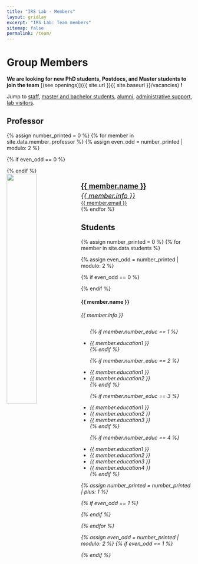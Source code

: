 ```yaml
---
title: "IRS Lab - Members"
layout: gridlay
excerpt: "IRS Lab: Team members"
sitemap: false
permalink: /team/
---
```


# Group Members

 **We are  looking for new PhD students, Postdocs, and Master students to join the team** [(see openings)]({{ site.url }}{{ site.baseurl }}/vacancies) **!**


Jump to [staff](#staff), [master and bachelor students](#master-and-bachelor-students), [alumni](#alumni), [administrative support](#administrative-support), [lab visitors](#lab-visitors).

## Professor
{% assign number_printed = 0 %}
{% for member in site.data.member_professor %}
{% assign even_odd = number_printed | modulo: 2 %}

{% if even_odd == 0 %}
<div class="row">
{% endif %}
<div class="col-sm-6 clearfix">
<div class="list-group">
  <a href="{{ site.url }}{{ site.baseurl }}/team/jaeho" class="list-group-item" style="height: 220px;">
    <img src="{{ site.url }}{{ site.baseurl }}/images/teampic/{{ member.photo }}" class="img-responsive" width="40%" style="float: left" />
    <br><span style="font-family:sans-serif; font-weight:bold; font-size:20px; line-height:1.6;">{{ member.name }}<br></span>
    <span style="font-style:italic; font-size:18px">{{ member.info }}<br></span>
    <span>{{ member.email }}<br></span>
  </a>
</div>
</div>
</div>
{% endfor %}

## Students
{% assign number_printed = 0 %}
{% for member in site.data.students %}

{% assign even_odd = number_printed | modulo: 2 %}

{% if even_odd == 0 %}
<div class="row">
{% endif %}

<div class="col-sm-6 clearfix">
  <h4>{{ member.name }}</h4>
  <i>{{ member.info }} <!-- <br>email: <{{ member.email }}></i> -->
  <ul style="overflow: hidden">

  {% if member.number_educ == 1 %}
  <li> {{ member.education1 }} </li>
  {% endif %}

  {% if member.number_educ == 2 %}
  <li> {{ member.education1 }} </li>
  <li> {{ member.education2 }} </li>
  {% endif %}

  {% if member.number_educ == 3 %}
  <li> {{ member.education1 }} </li>
  <li> {{ member.education2 }} </li>
  <li> {{ member.education3 }} </li>
  {% endif %}

  {% if member.number_educ == 4 %}
  <li> {{ member.education1 }} </li>
  <li> {{ member.education2 }} </li>
  <li> {{ member.education3 }} </li>
  <li> {{ member.education4 }} </li>
  {% endif %}

  </ul>
</div>

{% assign number_printed = number_printed | plus: 1 %}

{% if even_odd == 1 %}
</div>
{% endif %}

{% endfor %}

{% assign even_odd = number_printed | modulo: 2 %}
{% if even_odd == 1 %}
</div>
{% endif %}


<!-- ## Alumni -->

<!-- ## Former visitors, BSc/ MSc students
<div class="row">

<div class="col-sm-4 clearfix">
<h4>Visitors</h4>
{% for member in site.data.alumni_visitors %}
{{ member.name }}
{% endfor %}
</div>

<div class="col-sm-4 clearfix">
<h4>Master students</h4>
{% for member in site.data.alumni_msc %}
{{ member.name }}
{% endfor %}
</div>

<div class="col-sm-4 clearfix">
<h4>Bachelor Students</h4>
{% for member in site.data.alumni_bsc %}
{{ member.name }}
{% endfor %}
</div>

</div>
 -->

<br><br>